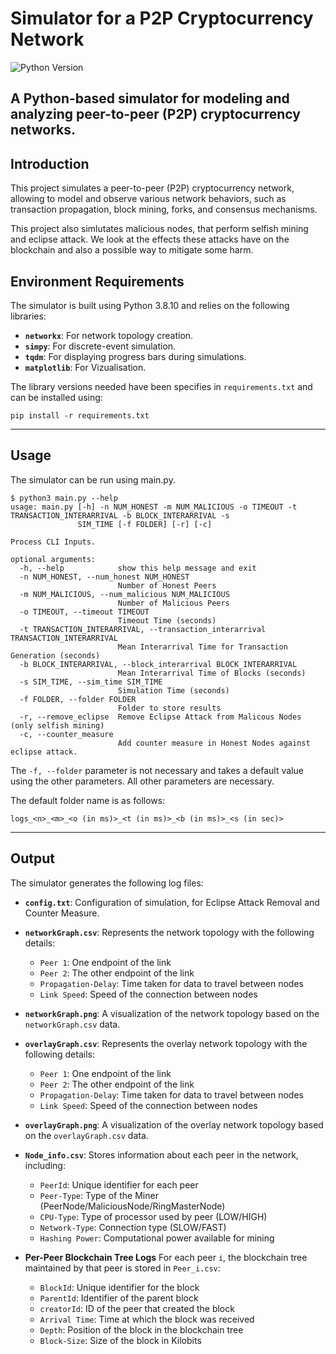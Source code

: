 # Simulator for a P2P Cryptocurrency Network

![Python Version](https://img.shields.io/badge/python-3.8.10-blue)  

A Python-based simulator for modeling and analyzing peer-to-peer (P2P) cryptocurrency networks.
---

## Introduction

This project simulates a peer-to-peer (P2P) cryptocurrency network, allowing to model and observe various network behaviors, such as transaction propagation, block mining, forks, and consensus mechanisms.

This project also simlutates malicious nodes, that perform selfish mining and eclipse attack. We look at the effects these attacks have on the blockchain and also a possible way to mitigate some harm.

## Environment Requirements
The simulator is built using Python 3.8.10 and relies on the following libraries:
- **`networkx`**: For network topology creation.
- **`simpy`**: For discrete-event simulation.
- **`tqdm`**: For displaying progress bars during simulations.
- **`matplotlib`**: For Vizualisation.

The library versions needed have been specifies in `requirements.txt` and can be installed using:
```
pip install -r requirements.txt
```

---

## Usage
The simulator can be run using main.py.

```
$ python3 main.py --help
usage: main.py [-h] -n NUM_HONEST -m NUM_MALICIOUS -o TIMEOUT -t TRANSACTION_INTERARRIVAL -b BLOCK_INTERARRIVAL -s
               SIM_TIME [-f FOLDER] [-r] [-c]

Process CLI Inputs.

optional arguments:
  -h, --help            show this help message and exit
  -n NUM_HONEST, --num_honest NUM_HONEST
                        Number of Honest Peers
  -m NUM_MALICIOUS, --num_malicious NUM_MALICIOUS
                        Number of Malicious Peers
  -o TIMEOUT, --timeout TIMEOUT
                        Timeout Time (seconds)
  -t TRANSACTION_INTERARRIVAL, --transaction_interarrival TRANSACTION_INTERARRIVAL
                        Mean Interarrival Time for Transaction Generation (seconds)
  -b BLOCK_INTERARRIVAL, --block_interarrival BLOCK_INTERARRIVAL
                        Mean Interarrival Time of Blocks (seconds)
  -s SIM_TIME, --sim_time SIM_TIME
                        Simulation Time (seconds)
  -f FOLDER, --folder FOLDER
                        Folder to store results
  -r, --remove_eclipse  Remove Eclipse Attack from Malicous Nodes (only selfish mining)
  -c, --counter_measure
                        Add counter measure in Honest Nodes against eclipse attack.
```

The `-f, --folder` parameter is not necessary and takes a default value using the other parameters.
All other parameters are necessary.

The default folder name is as follows:
```
logs_<n>_<m>_<o (in ms)>_<t (in ms)>_<b (in ms)>_<s (in sec)>
```

---

## Output

The simulator generates the following log files:
- **`config.txt`**: Configuration of simulation, for Eclipse Attack Removal and Counter Measure.

- **`networkGraph.csv`**: Represents the network topology with the following details:  
  - `Peer 1`: One endpoint of the link  
  - `Peer 2`: The other endpoint of the link  
  - `Propagation-Delay`: Time taken for data to travel between nodes  
  - `Link Speed`: Speed of the connection between nodes  

- **`networkGraph.png`**: A visualization of the network topology based on the `networkGraph.csv` data.

- **`overlayGraph.csv`**: Represents the overlay network topology with the following details:  
  - `Peer 1`: One endpoint of the link  
  - `Peer 2`: The other endpoint of the link  
  - `Propagation-Delay`: Time taken for data to travel between nodes  
  - `Link Speed`: Speed of the connection between nodes  

- **`overlayGraph.png`**: A visualization of the overlay network topology based on the `overlayGraph.csv` data.

- **`Node_info.csv`**: Stores information about each peer in the network, including:
  - `PeerId`: Unique identifier for each peer  
  - `Peer-Type`: Type of the Miner (PeerNode/MaliciousNode/RingMasterNode)
  - `CPU-Type`: Type of processor used by peer (LOW/HIGH) 
  - `Network-Type`: Connection type (SLOW/FAST)  
  - `Hashing Power`: Computational power available for mining  

- **Per-Peer Blockchain Tree Logs**
  For each peer `i`, the blockchain tree maintained by that peer is stored in `Peer_i.csv`:  
  - `BlockId`: Unique identifier for the block
  - `ParentId`: Identifier of the parent block
  - `creatorId`: ID of the peer that created the block
  - `Arrival Time`: Time at which the block was received
  - `Depth`: Position of the block in the blockchain tree
  - `Block-Size`: Size of the block in Kilobits

